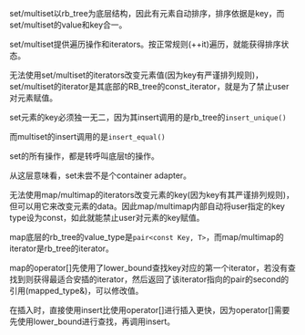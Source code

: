 set/multiset以rb_tree为底层结构，因此有元素自动排序，排序依据是key，而set/multiset的value和key合一。

set/multiset提供遍历操作和iterators。按正常规则(++it)遍历，就能获得排序状态。

无法使用set/multiset的iterators改变元素值(因为key有严谨排列规则)，set/multiset的iterator是其底部的RB_tree的const_iterator，就是为了禁止user对元素赋值。

set元素的key必须独一无二，因为其insert调用的是rb_tree的`insert_unique()`

而multiset的insert调用的是`insert_equal()`

set的所有操作，都是转呼叫底层t的操作。

从这层意味看，set未尝不是个container adapter。  



无法使用map/multimap的iterators改变元素的key(因为key有其严谨排列规则)，但可以用它来改变元素的data。因此map/multimap内部自动将user指定的key type设为const，如此就能禁止user对元素的key赋值。

map底层的rb_tree的value_type是`pair<const Key, T>`，而map/multimap的iterator是rb_tree的iterator。

map的operator[]先使用了lower_bound查找key对应的第一个iterator，若没有查找到则获得最适合安插的iterator，然后返回了该iterator指向的pair的second的引用(mapped_type&)，可以修改值。

在插入时，直接使用insert比使用operator[]进行插入更快，因为operator[]需要先使用lower_bound进行查找，再调用insert。